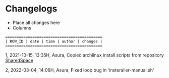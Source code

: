 # Changelogs

- Place all changes here
- Columns
```
===========================================
| ROW_ID | date | time | author | changes |
===========================================
```
1, 2021-10-15, 13:35H, Asura, Copied archlinux install scripts from repository [SharedSpace](https://github.com/Thanatisia/SharedSpace)

2, 2022-03-04, 14:06H, Asura, Fixed loop bug in 'insteraller-manual.sh'
